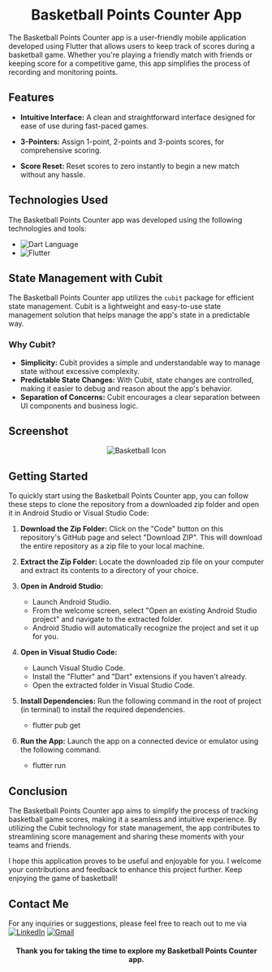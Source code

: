 <h1 align="center">Basketball Points Counter App</h1>
The Basketball Points Counter app is a user-friendly mobile application developed using Flutter that allows users to keep track of scores during a basketball game. Whether you're playing a friendly match with friends or keeping score for a competitive game, this app simplifies the process of recording and monitoring points.

## Features

- **Intuitive Interface:** A clean and straightforward interface designed for ease of use during fast-paced games.

- **3-Pointers:** Assign 1-point, 2-points and 3-points scores, for comprehensive scoring. 

- **Score Reset:** Reset scores to zero instantly to begin a new match without any hassle.

## Technologies Used

The Basketball Points Counter app was developed using the following technologies and tools:

- ![Dart Language](https://img.shields.io/badge/Dart-0175C2?style=for-the-badge&logo=dart&logoColor=white)
- ![Flutter](https://img.shields.io/badge/Flutter-02569B?style=for-the-badge&logo=flutter&logoColor=white)
## State Management with Cubit

The Basketball Points Counter app utilizes the `cubit` package for efficient state management. Cubit is a lightweight and easy-to-use state management solution that helps manage the app's state in a predictable way.

### Why Cubit?

- **Simplicity:** Cubit provides a simple and understandable way to manage state without excessive complexity.
- **Predictable State Changes:** With Cubit, state changes are controlled, making it easier to debug and reason about the app's behavior.
- **Separation of Concerns:** Cubit encourages a clear separation between UI components and business logic.


## Screenshot

<div align="center">
  <img src="https://github.com/ahmednasr1237/Basketball-Points-Counter-App/assets/92389822/7bb25f91-5aec-4f4e-bcc6-594679856705" alt="Basketball Icon">
</div>


## Getting Started

To quickly start using the Basketball Points Counter app, you can follow these steps to clone the repository from a downloaded zip folder and open it in Android Studio or Visual Studio Code:

1. **Download the Zip Folder:** Click on the "Code" button on this repository's GitHub page and select "Download ZIP". This will download the entire repository as a zip file to your local machine.

2. **Extract the Zip Folder:** Locate the downloaded zip file on your computer and extract its contents to a directory of your choice.

3. **Open in Android Studio:**
   - Launch Android Studio.
   - From the welcome screen, select "Open an existing Android Studio project" and navigate to the extracted folder.
   - Android Studio will automatically recognize the project and set it up for you.

4. **Open in Visual Studio Code:**
   - Launch Visual Studio Code.
   - Install the "Flutter" and "Dart" extensions if you haven't already.
   - Open the extracted folder in Visual Studio Code.
     
5. **Install Dependencies:** Run the following command in the root of project (in terminal) to install the required dependencies.
   - flutter pub get

6. **Run the App:** Launch the app on a connected device or emulator using the following command.
   - flutter run


## Conclusion

The Basketball Points Counter app aims to simplify the process of tracking basketball game scores, making it a seamless and intuitive experience. By utilizing the Cubit technology for state management, the app contributes to streamlining score management and sharing these moments with your teams and friends.

I hope this application proves to be useful and enjoyable for you. I welcome your contributions and feedback to enhance this project further. Keep enjoying the game of basketball!

## Contact Me

For any inquiries or suggestions, please feel free to reach out to me via [![LinkedIn](https://img.shields.io/badge/LinkedIn-0077B5?style=for-the-badge&logo=linkedin&logoColor=white)](https://www.linkedin.com/in/ahmed-nasr-Fahmey/)
[![Gmail](https://img.shields.io/badge/Gmail-D14836?style=for-the-badge&logo=gmail&logoColor=white)](mailto:ahmed.nasr.fahmey@gmail.com)

<h4 align="center">Thank you for taking the time to explore my Basketball Points Counter app.</h4>

